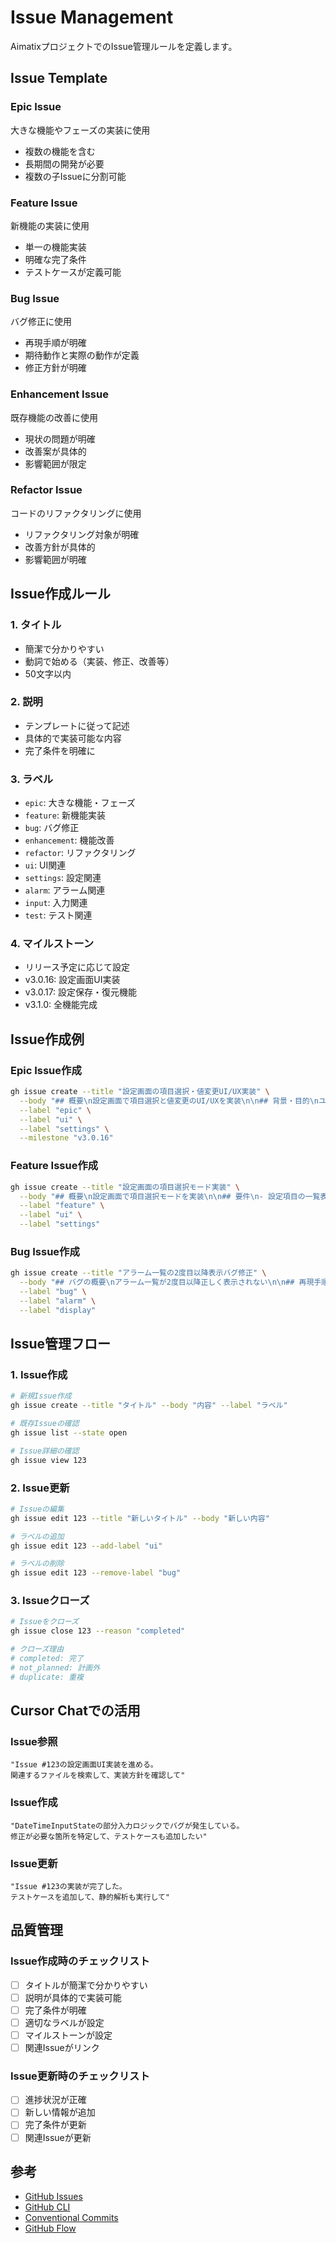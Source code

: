 # Issue Management

AimatixプロジェクトでのIssue管理ルールを定義します。

## Issue Template

### Epic Issue
大きな機能やフェーズの実装に使用
- 複数の機能を含む
- 長期間の開発が必要
- 複数の子Issueに分割可能

### Feature Issue
新機能の実装に使用
- 単一の機能実装
- 明確な完了条件
- テストケースが定義可能

### Bug Issue
バグ修正に使用
- 再現手順が明確
- 期待動作と実際の動作が定義
- 修正方針が明確

### Enhancement Issue
既存機能の改善に使用
- 現状の問題が明確
- 改善案が具体的
- 影響範囲が限定

### Refactor Issue
コードのリファクタリングに使用
- リファクタリング対象が明確
- 改善方針が具体的
- 影響範囲が明確

## Issue作成ルール

### 1. タイトル
- 簡潔で分かりやすい
- 動詞で始める（実装、修正、改善等）
- 50文字以内

### 2. 説明
- テンプレートに従って記述
- 具体的で実装可能な内容
- 完了条件を明確に

### 3. ラベル
- `epic`: 大きな機能・フェーズ
- `feature`: 新機能実装
- `bug`: バグ修正
- `enhancement`: 機能改善
- `refactor`: リファクタリング
- `ui`: UI関連
- `settings`: 設定関連
- `alarm`: アラーム関連
- `input`: 入力関連
- `test`: テスト関連

### 4. マイルストーン
- リリース予定に応じて設定
- v3.0.16: 設定画面UI実装
- v3.0.17: 設定保存・復元機能
- v3.1.0: 全機能完成

## Issue作成例

### Epic Issue作成
```bash
gh issue create --title "設定画面の項目選択・値変更UI/UX実装" \
  --body "## 概要\n設定画面で項目選択と値変更のUI/UXを実装\n\n## 背景・目的\nユーザーが設定値を直感的に変更できるUIを提供する\n\n## 含まれる機能\n- [ ] 項目選択モード実装\n- [ ] 値変更モード実装\n- [ ] モード切り替え実装\n\n## 完了条件\n- [ ] すべての子Issueが完了\n- [ ] 統合テストが通る\n- [ ] 静的解析が通る\n- [ ] カバレッジ85%以上\n\n## 技術的考慮事項\n- SettingsDisplayStateの拡張\n- 状態遷移の実装\n- UI/UXの改善\n\n## 参照\n- development_checklist.md Phase3-0-16" \
  --label "epic" \
  --label "ui" \
  --label "settings" \
  --milestone "v3.0.16"
```

### Feature Issue作成
```bash
gh issue create --title "設定画面の項目選択モード実装" \
  --body "## 概要\n設定画面で項目選択モードを実装\n\n## 要件\n- 設定項目の一覧表示\n- 項目の選択・移動\n- 選択項目のハイライト表示\n\n## 技術仕様\n- SettingsDisplayStateの拡張\n- ボタン操作の実装\n- 表示ロジックの実装\n\n## 完了条件\n- [ ] 機能実装完了\n- [ ] Unit Test追加\n- [ ] カバレッジ85%以上\n- [ ] 静的解析実行\n- [ ] 実機テスト合格\n\n## テストケース\n- [ ] 項目選択の正常系\n- [ ] 端での移動制限\n- [ ] 選択状態の表示\n\n## 参照\n- Epic Issue #123" \
  --label "feature" \
  --label "ui" \
  --label "settings"
```

### Bug Issue作成
```bash
gh issue create --title "アラーム一覧の2度目以降表示バグ修正" \
  --body "## バグの概要\nアラーム一覧が2度目以降正しく表示されない\n\n## 再現手順\n1. アラームを追加\n2. アラーム管理画面を開く\n3. メイン画面に戻る\n4. 再度アラーム管理画面を開く\n\n## 期待される動作\n常に正しくアラーム一覧が表示される\n\n## 実際の動作\nアラーム一覧に0項目表示される\n\n## 環境情報\n- PlatformIO環境: native\n- テスト環境: 実機\n- 実機環境: M5Stack Fire\n\n## 修正方針\n- AlarmDisplayStateの状態管理を修正\n- 画面遷移時の初期化処理を改善\n\n## 完了条件\n- [ ] バグ修正完了\n- [ ] 再現テスト追加\n- [ ] 回帰テスト実行\n- [ ] 静的解析実行\n\n## 参照\n- development_checklist.md Phase3-0-15" \
  --label "bug" \
  --label "alarm" \
  --label "display"
```

## Issue管理フロー

### 1. Issue作成
```bash
# 新規Issue作成
gh issue create --title "タイトル" --body "内容" --label "ラベル"

# 既存Issueの確認
gh issue list --state open

# Issue詳細の確認
gh issue view 123
```

### 2. Issue更新
```bash
# Issueの編集
gh issue edit 123 --title "新しいタイトル" --body "新しい内容"

# ラベルの追加
gh issue edit 123 --add-label "ui"

# ラベルの削除
gh issue edit 123 --remove-label "bug"
```

### 3. Issueクローズ
```bash
# Issueをクローズ
gh issue close 123 --reason "completed"

# クローズ理由
# completed: 完了
# not_planned: 計画外
# duplicate: 重複
```

## Cursor Chatでの活用

### Issue参照
```
"Issue #123の設定画面UI実装を進める。
関連するファイルを検索して、実装方針を確認して"
```

### Issue作成
```
"DateTimeInputStateの部分入力ロジックでバグが発生している。
修正が必要な箇所を特定して、テストケースも追加したい"
```

### Issue更新
```
"Issue #123の実装が完了した。
テストケースを追加して、静的解析も実行して"
```

## 品質管理

### Issue作成時のチェックリスト
- [ ] タイトルが簡潔で分かりやすい
- [ ] 説明が具体的で実装可能
- [ ] 完了条件が明確
- [ ] 適切なラベルが設定
- [ ] マイルストーンが設定
- [ ] 関連Issueがリンク

### Issue更新時のチェックリスト
- [ ] 進捗状況が正確
- [ ] 新しい情報が追加
- [ ] 完了条件が更新
- [ ] 関連Issueが更新

## 参考

- [GitHub Issues](https://docs.github.com/en/issues)
- [GitHub CLI](https://cli.github.com/)
- [Conventional Commits](./conventional_commits.md)
- [GitHub Flow](./github_flow.md) 